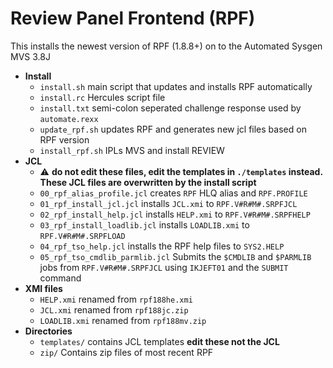 # Review Panel Frontend (RPF)

This installs the newest version of RPF (1.8.8+) on to the Automated Sysgen MVS 3.8J

- **Install**
  - `install.sh` main script that updates and installs RPF automatically
  - `install.rc` Hercules script file
  - `install.txt` semi-colon seperated challenge response used by `automate.rexx`
  - `update_rpf.sh` updates RPF and generates new jcl files based on RPF version
  - `install_rpf.sh` IPLs MVS and install REVIEW
- **JCL**
  - :warning: **do not edit these files, edit the templates in `./templates` instead. These JCL files are overwritten by the install script**
  - `00_rpf_alias_profile.jcl` creates `RPF` HLQ alias and `RPF.PROFILE`
  - `01_rpf_install_jcl.jcl` installs `JCL.xmi` to `RPF.V#R#M#.SRPFJCL`
  - `02_rpf_install_help.jcl` installs `HELP.xmi` to `RPF.V#R#M#.SRPFHELP`
  - `03_rpf_install_loadlib.jcl` installs `LOADLIB.xmi` to `RPF.V#R#M#.SRPFLOAD`
  - `04_rpf_tso_help.jcl` installs the RPF help files to `SYS2.HELP`
  - `05_rpf_tso_cmdlib_parmlib.jcl` Submits the `$CMDLIB` and `$PARMLIB` jobs from `RPF.V#R#M#.SRPFJCL` using `IKJEFT01` and the `SUBMIT` command
- **XMI files**
  - `HELP.xmi` renamed from `rpf188he.xmi`
  - `JCL.xmi` renamed from `rpf188jc.zip`
  - `LOADLIB.xmi` renamed from `rpf188mv.zip`
- **Directories**
  - `templates/` contains JCL templates **edit these not the JCL**
  - `zip/` Contains zip files of most recent RPF